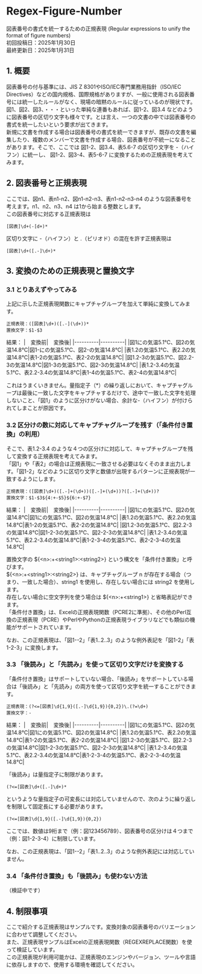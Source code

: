 # Regex-Figure-Number
図表番号の書式を統一するための正規表現 (Regular expressions to unify the format of figure numbers)  
初回投稿日：2025年1月30日  
最終更新日：2025年1月31日  

## 1. 概要
図表番号の付与基準には、JIS Z 8301やISO/IEC専門業務用指針（ISO/IEC Directives）などの国内規格、国際規格がありますが、一般に使用される図表番号には統一したルールがなく、現場の暗黙のルールに従っているのが現状です。図1、図2、図3、・・・といった単純な連番もあれば、図1-2、図3.4 などのように図表番号の区切り文字も様々です。とは言え、一つの文書の中では図表番号の書式を統一したいという要求が出てきます。  
新規に文書を作成する場合は図表番号の書式を統一できますが、既存の文書を編集したり、複数のメンバーで文書を作成する場合、図表番号が不統一になることがあります。そこで、ここでは 図1-2、図3.4、表5.6-7 の区切り文字を -（ハイフン）に統一し、 図1-2、図3-4、表5-6-7 に変換するための正規表現を考えてみます。 
   
## 2. 図表番号と正規表現
ここでは、図n1、表n1-n2、図n1-n2-n3、表n1-n2-n3-n4 のような図表番号を考えます。n1、n2、n3、n4 は1から始まる整数とします。  
この図表番号に対応する正規表現は
```
[図表]\d+(-[d+)*
```
区切り文字に -（ハイフン）と .（ピリオド）の混在を許す正規表現は
```
[図表]\d+([.-]\d+)*
```
  
## 3. 変換のための正規表現と置換文字  
### 3.1 とりあえずやってみる  
  
上記に示した正規表現関数にキャプチャグループを加えて単純に変換してみます。  
```
正規表現：([図表]\d+)([.-](\d+))*
置換文字：$1-$3
```
結果：
|　変換前|　変換後|
|----------|----------|
|図1にの気温5.1℃、図2の気温14.8℃|図1-にの気温5.1℃、図2-の気温14.8℃|
|表1.2の気温5.1℃、表2.2の気温14.8℃|表1-2の気温5.1℃、表2-2の気温14.8℃|
|図1.2-3の気温5.1℃、図2.2-3の気温14.8℃|図1-3の気温5.1℃、図2-3の気温14.8℃|
|表1.2-3.4の気温5.1℃、表2.2-3.4の気温14.8℃|表1-4の気温5.1℃、表2-4の気温14.8℃|  
  
これはうまくいきません。量指定子（*）の繰り返しにおいて、キャプチャグループは最後に一致した文字をキャプチャするだけで、途中で一致した文字を処理しないこと、「図1」のように区分けがない場合、余計な-（ハイフン）が付けられてしまことが原因です。  
   
### 3.2 区分けの数に対応してキャプチャグループを残す（「条件付き置換」の利用）
そこで、表1.2-3.4 のような４つの区分けに対応して、キャプチャグループを残して変換する正規表現を考えてみます。   
「図1」や「表2」の場合は正規表現に一致させる必要はなくそのまま出力します。「図1-2」などのように区切り文字と数値が出現するパターンに正規表現が一致するようにします。   
```
正規表現：([図表]\d+)([.-]+(\d+))([.-]+(\d+))?([.-]+(\d+))?  
置換文字：$1-$3${4:+-$5}${6:+-$7}
```
結果：
|　変換前|　変換後|
|----------|----------|
|図1にの気温5.1℃、図2の気温14.8℃|図1にの気温5.1℃、図2の気温14.8℃|
|表1.2の気温5.1℃、表2.2の気温14.8℃|表1-2の気温5.1℃、表2-2の気温14.8℃|
|図1.2-3の気温5.1℃、図2.2-3の気温14.8℃|図1-2-3の気温5.1℃、図2-2-3の気温14.8℃|
|表1.2-3.4の気温5.1℃、表2.2-3.4の気温14.8℃|表1-2-3-4の気温5.1℃、表2-2-3-4の気温14.8℃|  
  
置換文字の ${\<n\>:+\<string1\>:\<string2\>} という構文を「条件付き置換」と呼びます。  
${\<n\>:+\<string1\>:\<string2\>} は、キャプチャグループ n が存在する場合（つまり、一致した場合）、string1 を使用し、存在しない場合には string2 を使用します。  
存在しない場合に空文字列を使う場合は ${\<n>\:+\<string1\>} と省略表記ができます。   
「条件付き置換」は、Excelの正規表現関数（PCRE2に準拠）、その他のPerl互換の正規表現（PCRE）やPerlやPythonの正規表現ライブラリなどでも類似の機能がサポートされています。  
  
なお、この正規表現は、「図1--2」「表1..2..3」のような例外表記を「図1-2」「表1-2-3」に変換します。  
  
### 3.3 「後読み」と「先読み」を使って区切り文字だけを変換する
「条件付き置換」はサポートしていない場合、「後読み」をサポートしている場合は「後読み」と「先読み」の両方を使って区切り文字を統一することができます。  
```
正規表現：(?<=[図表]\d{1,9}([.-]\d{1,9}){0,2})\.(?=\d+)
置換文字：-
```
結果：
|　変換前|　変換後|
|----------|----------|
|図1にの気温5.1℃、図2の気温14.8℃|図1にの気温5.1℃、図2の気温14.8℃|
|表1.2の気温5.1℃、表2.2の気温14.8℃|表1-2の気温5.1℃、表2-2の気温14.8℃|
|図1.2-3の気温5.1℃、図2.2-3の気温14.8℃|図1-2-3の気温5.1℃、図2-2-3の気温14.8℃|
|表1.2-3.4の気温5.1℃、表2.2-3.4の気温14.8℃|表1-2-3-4の気温5.1℃、表2-2-3-4の気温14.8℃|  
  
「後読み」は量指定子に制限があります。  
```
(?<=[図表]\d+([.-]\d+)*
```
というような量指定子の可変長には対応していませんので、次のように繰り返しを制限して固定長にする必要があります。  
```
(?<=[図表]\d{1,9}([.-]\d{1,9}){0,2})
```
ここでは、数値は9桁まで（例：図123456789）、図表番号の区分けは４つまで（例：図1-2-3-4）に制限しています。  

なお、この正規表現は、「図1--2」「表1..2..3」のような例外表記には対応していません。  
  
### 3.4 「条件付き置換」も「後読み」も使わない方法  

  （検証中です）  
  
## 4. 制限事項
ここで紹介する正規表現はサンプルです。変換対象の図表番号のバリエーションに合わせて調整してください。  
また、正規表現サンプルはExcelの正規表現関数（REGEXREPLACE関数）を使って検証しています。  
この正規表現が利用可能かは、正規表現のエンジンやバージョン、ツールや言語に依存しますので、使用する環境を確認してください。  
